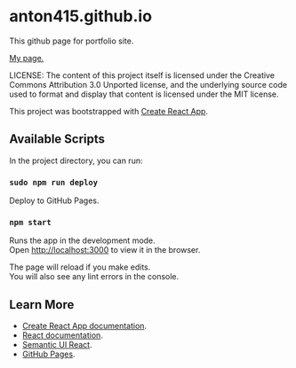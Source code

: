 # anton415.github.io
This github page for portfolio site.

<a href="https://anton415.github.io">
  My page.
</a>

LICENSE:
The content of this project itself is licensed under the
Creative Commons Attribution 3.0 Unported license, and the underlying
source code used to format and display that content is licensed under
the MIT license.


This project was bootstrapped with [Create React App](https://github.com/facebook/create-react-app).

## Available Scripts

In the project directory, you can run:

### `sudo npm run deploy`

Deploy to GitHub Pages.


### `npm start`

Runs the app in the development mode.<br>
Open [http://localhost:3000](http://localhost:3000) to view it in the browser.

The page will reload if you make edits.<br>
You will also see any lint errors in the console.

## Learn More

* [Create React App documentation](https://facebook.github.io/create-react-app/docs/getting-started).
* [React documentation](https://reactjs.org/).
* [Semantic UI React](https://react.semantic-ui.com/).
* [GitHub Pages](https://pages.github.com/).


